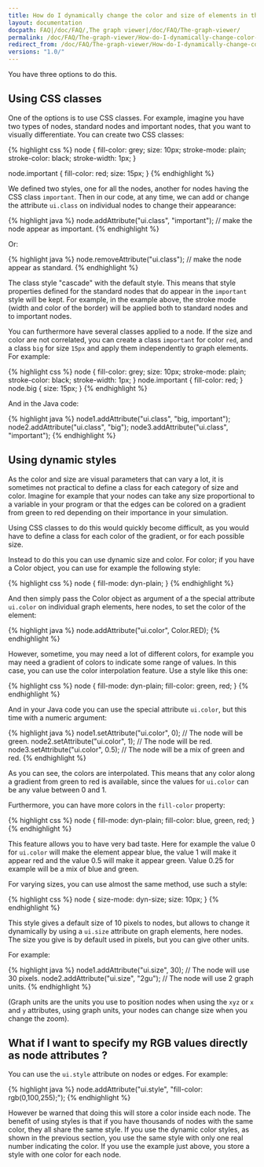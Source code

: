 ```yaml
---
title: How do I dynamically change the color and size of elements in the viewer ?
layout: documentation
docpath: FAQ|/doc/FAQ/,The graph viewer|/doc/FAQ/The-graph-viewer/
permalink: /doc/FAQ/The-graph-viewer/How-do-I-dynamically-change-color-and-size-in-the-viewer/
redirect_from: /doc/FAQ/The-graph-viewer/How-do-I-dynamically-change-color-and-size-in-the-viewer_1.1/
versions: "1.0/"
---
```


You have three options to do this.


## Using CSS classes

One of the options is to use CSS classes. For example, imagine you have two types of nodes, standard nodes and important nodes, that you want to visually differentiate. You can create two CSS classes:

{% highlight css %}
node {
	fill-color: grey;
	size: 10px;
	stroke-mode: plain;
	stroke-color: black;
	stroke-width: 1px;
}

node.important {
	fill-color: red;
	size: 15px;
}
{% endhighlight %}

We defined two styles, one for all the nodes, another for nodes having the CSS class ``important``. Then in our code, at any time, we can add or change the attribute ``ui.class`` on individual nodes to change their appearance:

{% highlight java %}
node.addAttribute("ui.class", "important"); // make the node appear as important.
{% endhighlight %}

Or:

{% highlight java %}
node.removeAttribute("ui.class"); // make the node appear as standard.
{% endhighlight %}

The class style "cascade" with the default style. This means that style properties defined for the standard nodes that do appear in the ``important`` style will be kept. For example, in the example above, the stroke mode (width and color of the border) will be applied both to standard nodes and to important nodes.

You can furthermore have several classes applied to a node. If the size and color are not correlated, you can create a class ``important`` for color ``red``, and a class ``big`` for size ``15px`` and apply them independently to graph elements. For example:

{% highlight css %}
    node {
        fill-color: grey;
        size: 10px;
        stroke-mode: plain;
        stroke-color: black;
        stroke-width: 1px;
    }
    node.important {
        fill-color: red;
    }
    node.big {
        size: 15px;
    }
{% endhighlight %}

And in the Java code:

{% highlight java %}
node1.addAttribute("ui.class", "big, important");
node2.addAttribute("ui.class", "big");
node3.addAttribute("ui.class", "important");
{% endhighlight %}


## Using dynamic styles

As the color and size are visual parameters that can vary a lot, it is sometimes not practical to define a class for each category of size and color. Imagine for example that your nodes can take any size proportional to a variable in your program or that the edges can be colored on a gradient from green to red depending on their importance in your simulation.

Using CSS classes to do this would quickly become difficult, as you would have to define a class for each color of the gradient, or for each possible size.

Instead to do this you can use dynamic size and color. For color; if you have a Color object, you can use for example the following style:

{% highlight css %}
node {
	fill-mode: dyn-plain;
}
{% endhighlight %}

And then simply pass the Color object as argument of a the special attribute ``ui.color`` on individual graph elements, here nodes, to set the color of the element:

{% highlight java %}
node.addAttribute("ui.color", Color.RED);
{% endhighlight %}

However, sometime, you may need a lot of different colors, for example you may need a gradient of colors to indicate some range of values. In this case, you can use the color interpolation feature. Use a style like this one:

{% highlight css %}
node {
	fill-mode: dyn-plain;
	fill-color: green, red;
}
{% endhighlight %}

And in your Java code you can use the special attribute ``ui.color``, but this time with a numeric argument:

{% highlight java %}
node1.setAttribute("ui.color", 0); // The node will be green.
node2.setAttribute("ui.color", 1); // The node will be red.
node3.setAttribute("ui.color", 0.5); // The node will be a mix of green and red.
{% endhighlight %}

As you can see, the colors are interpolated. This means that any color along a gradient from green to red is available, since the values for ``ui.color`` can be any value between 0 and 1.

Furthermore, you can have more colors in the ``fill-color`` property:

{% highlight css %}
node {
	fill-mode: dyn-plain;
	fill-color: blue, green, red;
}
{% endhighlight %}

This feature allows you to have very bad taste. Here for example the value 0 for ``ui.color`` will make the element appear blue, the value 1 will make it appear red and the value 0.5 will make it appear green. Value 0.25 for example will be a mix of blue and green.

For varying sizes, you can use almost the same method, use such a style:

{% highlight css %}
node {
	size-mode: dyn-size;
	size: 10px;
}
{% endhighlight %}

This style gives a default size of 10 pixels to nodes, but allows to change it dynamically by using a ``ui.size`` attribute on graph elements, here nodes. The size you give is by default used in pixels, but you can give other units.

For example:

{% highlight java %}
node1.addAttribute("ui.size", 30);     // The node will use 30 pixels.
node2.addAttribute("ui.size", "2gu");  // The node will use 2 graph units.
{% endhighlight %}

(Graph units are the units you use to position nodes when using the ``xyz`` or ``x`` and ``y`` attributes, using graph units, your nodes can change size when you change the zoom).


## What if I want to specify my RGB values directly as node attributes ?

You can use the ``ui.style`` attribute on nodes or edges. For example:

{% highlight java %}
node.addAttribute("ui.style", "fill-color: rgb(0,100,255);");
{% endhighlight %}

However be warned that doing this will store a color inside each node. The benefit of using styles is that if you have thousands of nodes with the same color, they all share the same style. If you use the dynamic color styles, as shown in the previous section, you use the same style with only one real number indicating the color. If you use the example just above, you store a style with one color for each node.

